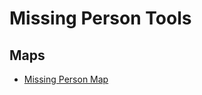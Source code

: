 # Missing Person Tools

## Maps

- [Missing Person Map](https://www.google.com/maps/d/viewer?mid=1rCur3KaoWv-jKAJBkZBwgtDRtfL6MVPz&femb=1&ll=35.94210621673713%2C-91.79899001147237&z=5)


